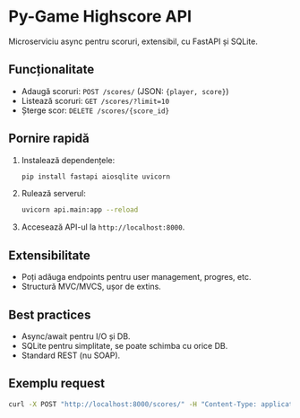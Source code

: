 # Py-Game Highscore API

Microserviciu async pentru scoruri, extensibil, cu FastAPI și SQLite.

## Funcționalitate
- Adaugă scoruri: `POST /scores/` (JSON: `{player, score}`)
- Listează scoruri: `GET /scores/?limit=10`
- Șterge scor: `DELETE /scores/{score_id}`

## Pornire rapidă
1. Instalează dependențele:
   ```bash
   pip install fastapi aiosqlite uvicorn
   ```
2. Rulează serverul:
   ```bash
   uvicorn api.main:app --reload
   ```
3. Accesează API-ul la `http://localhost:8000`.

## Extensibilitate
- Poți adăuga endpoints pentru user management, progres, etc.
- Structură MVC/MVCS, ușor de extins.

## Best practices
- Async/await pentru I/O și DB.
- SQLite pentru simplitate, se poate schimba cu orice DB.
- Standard REST (nu SOAP).

## Exemplu request
```bash
curl -X POST "http://localhost:8000/scores/" -H "Content-Type: application/json" -d '{"player": "Vasi", "score": 1234}'
```
